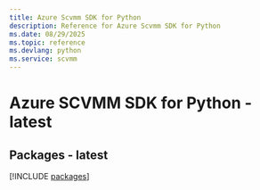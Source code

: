 ```yaml
---
title: Azure Scvmm SDK for Python
description: Reference for Azure Scvmm SDK for Python
ms.date: 08/29/2025
ms.topic: reference
ms.devlang: python
ms.service: scvmm
---
```

# Azure SCVMM SDK for Python - latest
## Packages - latest
[!INCLUDE [packages](scvmm-index.md)]